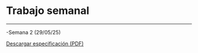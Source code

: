 # Trabajo semanal
---
-Semana 2 (29/05/25)

[Descargar especificación (PDF)](docs/recursos/ScanSyllabusProyectoIngenieria.pdf)  

